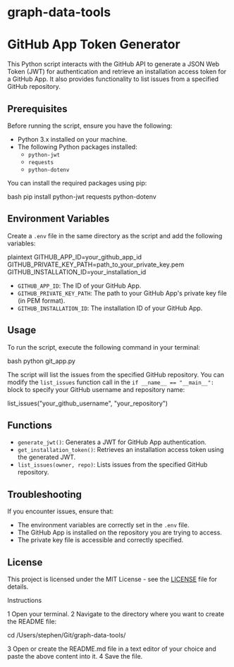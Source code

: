 # graph-data-tools

# GitHub App Token Generator

This Python script interacts with the GitHub API to generate a JSON Web Token (JWT) for authentication and retrieve an installation access token for a GitHub App. It also provides functionality to list issues from a specified GitHub repository.

## Prerequisites

Before running the script, ensure you have the following:

- Python 3.x installed on your machine.
- The following Python packages installed:
  - `python-jwt`
  - `requests`
  - `python-dotenv`

You can install the required packages using pip:

bash
pip install python-jwt requests python-dotenv


## Environment Variables

Create a `.env` file in the same directory as the script and add the following variables:

plaintext
GITHUB_APP_ID=your_github_app_id
GITHUB_PRIVATE_KEY_PATH=path_to_your_private_key.pem
GITHUB_INSTALLATION_ID=your_installation_id


- `GITHUB_APP_ID`: The ID of your GitHub App.
- `GITHUB_PRIVATE_KEY_PATH`: The path to your GitHub App's private key file (in PEM format).
- `GITHUB_INSTALLATION_ID`: The installation ID of your GitHub App.

## Usage

To run the script, execute the following command in your terminal:

bash
python git_app.py


The script will list the issues from the specified GitHub repository. You can modify the `list_issues` function call in the `if __name__ == "__main__":` block to specify your GitHub username and repository name:


list_issues("your_github_username", "your_repository")


## Functions

- `generate_jwt()`: Generates a JWT for GitHub App authentication.
- `get_installation_token()`: Retrieves an installation access token using the generated JWT.
- `list_issues(owner, repo)`: Lists issues from the specified GitHub repository.

## Troubleshooting

If you encounter issues, ensure that:

- The environment variables are correctly set in the `.env` file.
- The GitHub App is installed on the repository you are trying to access.
- The private key file is accessible and correctly specified.

## License

This project is licensed under the MIT License - see the [LICENSE](LICENSE) file for details.

Instructions

1 Open your terminal.
2 Navigate to the directory where you want to create the README file:

   cd /Users/stephen/Git/graph-data-tools/

3 Open or create the README.md file in a text editor of your choice and paste the above content into it.
4 Save the file.

